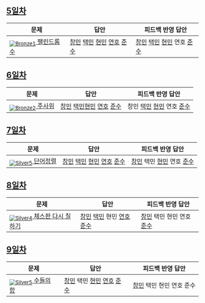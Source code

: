 [Unrated]: https://user-images.githubusercontent.com/33937365/126247607-85783912-c11a-4d50-ac36-8cc7dcb75cd2.png
[Bronze5]: https://user-images.githubusercontent.com/33937365/126247611-e362d727-17a4-4737-a232-5827e185ab7c.png
[Bronze4]: https://user-images.githubusercontent.com/33937365/126247612-89cbc675-e1d4-43a2-950b-1cb014dca697.png
[Bronze3]: https://user-images.githubusercontent.com/33937365/126247613-b8408610-7bc4-40f8-804f-a30a45ddbb68.png
[Bronze2]: https://user-images.githubusercontent.com/33937365/126247614-d85dc6ff-a520-4c00-82bd-eb593b156bd8.png
[Bronze1]: https://user-images.githubusercontent.com/33937365/126247616-04b2ab30-9891-4b7b-8cb4-38e99b97e834.png
[Silver5]: https://user-images.githubusercontent.com/33937365/126247618-38c5c905-672b-4d75-808e-8a7d45ea577d.png
[Silver4]: https://user-images.githubusercontent.com/33937365/126247620-ba2d1b96-b0aa-4b88-80c5-71569c69bbc3.png
[Silver3]: https://user-images.githubusercontent.com/33937365/126247621-1b55b7f4-3a79-4348-8a63-f00c1813853e.png
[Silver2]: https://user-images.githubusercontent.com/33937365/126247622-a83b30a9-6618-4593-b775-6f6730afd3f6.png
[Silver1]: https://user-images.githubusercontent.com/33937365/126247625-8d82f8ab-6f95-4ef8-a243-be31f548596e.png

## [5일차](Day5)

| 문제                 | 답안 | 피드백 반영 답안 |
| -------------------- | ---- | ---------------- |
| [<sub>![Bronze1]</sub> 팰린드롬수](https://www.acmicpc.net/problem/1259) | [창민](Day5/kcm_1259.cs) [택민](Day5/jtm_1259.cpp) [현민](Day5/shm_1259.cs) [연호](Day5/syh_1259.cs) [준수](Day5/sjs_1259.py) | [창민](Day5/kcm_1259.cs) [택민](Day5/jtm_1259.cpp) [현민](Day5/shm_1259.cs) 연호 [준수](Day5/sjs_1259.py)            |

## [6일차](Day6)

| 문제                 | 답안 | 피드백 반영 답안 |
| -------------------- | ---- | ---------------- |
| [<sub>![Bronze2]</sub> 주사위](https://www.acmicpc.net/problem/1233) | [창민](Day6/kcm_1233.cs) [택민](Day6/jtm_1233.cpp)[현민](Day6/shm_1233.cs) [연호](Day6/syh_1233.cs) [준수](Day6/sjs_1233.py) | 창민 [택민](Day6/jtm_1233.cpp) [현민](Day6/shm_1233.cs) 연호 [준수](Day6/sjs_1233.py)             |

## [7일차](Day7)

| 문제                 | 답안 | 피드백 반영 답안 |
| -------------------- | ---- | ---------------- |
| [<sub>![Silver5]</sub> 단어정렬](https://www.acmicpc.net/problem/1181) | [창민](Day7/kcm_1181.cs) [택민](Day7/jtm_1811.cpp) [현민](Day7/shm_1181.cs) [연호](Day7/syh_1181.cs) [준수](Day7/sjs_1181.py) | [창민](Day7/kcm_1181.cs) 택민 [현민](Day7/shm_1181.cs) 연호 [준수](Day7/sjs_1181.py)             |

## [8일차](Day8)

| 문제                 | 답안 | 피드백 반영 답안 |
| -------------------- | ---- | ---------------- |
| [<sub>![Silver4]</sub> 체스판 다시 칠하기](https://www.acmicpc.net/problem/1018) | [창민](Day8/kcm_1018) [택민](Day8/jtm_1018.cpp) 현민 [연호](Day8/syh_1018.cs) [준수](Day8/sjs_1018.py) | [창민](Day8/kcm_1018) 택민 현민 연호 [준수](Day8/sjs_1018.py)             |

## [9일차](Day9)

| 문제                 | 답안 | 피드백 반영 답안 |
| -------------------- | ---- | ---------------- |
| [<sub>![Silver5]</sub> 수들의 합](https://www.acmicpc.net/problem/1789) | [창민](Day9/kcm_1789.cs) 택민 [현민](Day9/shm_1789.cs) [연호](Day9/syh_1789.cs) [준수](Day9/sjs_1789.py) | [창민](Day9/kcm_1789.cs) 택민 현민 연호 준수             |

